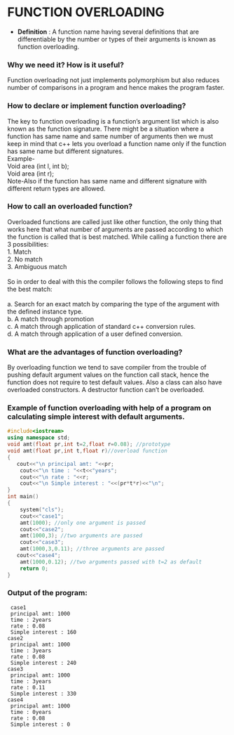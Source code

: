 # FUNCTION OVERLOADING

- **Definition** : A function name having several definitions that are differentiable by the number or types of their arguments is known as function overloading.
### Why we need it? How is it useful?
<p>Function overloading not just implements polymorphism but also reduces number of comparisons in a program and hence makes the program faster.</p>

### How to declare or implement function overloading?
<p>The key to function overloading is a function’s argument list which is also known as the function signature.
There might be a situation where a function has same name and same number of arguments then we must keep in mind that c++ lets you overload a function name only if the function has same name but different signatures.<br>
Example-<br>
Void area (int l, int b);<br>
Void area (int r);<br>
Note-Also if the function has same name and different signature with different return types are allowed.</p>

### How to call an overloaded function?
<p> Overloaded functions are called just like other function, the only thing that works here that what number of arguments are passed according to which the function is called that is best matched.
While calling a function there are 3 possibilities:<br>
1.	Match <br>
2.	No match<br>
3.	Ambiguous match <br>
   <br>
So in order to deal with this the compiler follows the following steps to find the best match: <br>
   <br>
a. Search for an exact match by comparing the type of the argument with the defined instance type.<br>
b. A match through promotion<br>
c. A match through application of standard c++ conversion rules.<br>
d. A match through application of a user defined conversion.<br></p>

### What are the advantages of function overloading?
<p>By overloading function we tend to save compiler from the trouble of pushing default argument values on the function call stack, hence the function does not require to test default values.
Also a class can also have overloaded constructors. A destructor function can’t be overloaded.</p>

### Example of function overloading with help of a program on calculating simple interest with default arguments.
```c++
#include<iostream> 
using namespace std; 
void amt(float pr,int t=2,float r=0.08); //prototype
void amt(float pr,int t,float r)//overload function
{
   cout<<"\n principal amt: "<<pr; 
    cout<<"\n time : "<<t<<"years"; 
    cout<<"\n rate : "<<r; 
    cout<<"\n Simple interest : "<<(pr*t*r)<<"\n"; 
}
int main() 
{
    system("cls"); 
    cout<<"case1"; 
    amt(1000); //only one argument is passed
    cout<<"case2"; 
    amt(1000,3); //two arguments are passed
    cout<<"case3"; 
    amt(1000,3,0.11); //three arguments are passed
   cout<<"case4";
    amt(1000,0.12); //two arguments passed with t=2 as default
    return 0; 
} 
``` 
### Output of the program:
```
 case1
 principal amt: 1000 
 time : 2years 
 rate : 0.08 
 Simple interest : 160 
case2 
 principal amt: 1000 
 time : 3years 
 rate : 0.08 
 Simple interest : 240 
case3 
 principal amt: 1000 
 time : 3years 
 rate : 0.11 
 Simple interest : 330 
case4 
 principal amt: 1000 
 time : 0years 
 rate : 0.08 
 Simple interest : 0 
 ```

